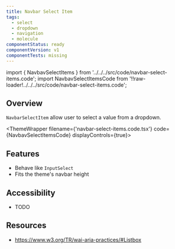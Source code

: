 ```yaml
---
title: Navbar Select Item
tags:
  - select
  - dropdown
  - navigation
  - molecule
componentStatus: ready
componentVersion: v1
componentTests: missing
---
```


<!-- CODE IMPORTS -->

<!-- prettier-ignore -->
import { NavbavSelectItems } from '../../../src/code/navbar-select-items.code';
import NavbavSelectItemsCode from '!!raw-loader!../../../src/code/navbar-select-items.code';

<!-- END CODE IMPORTS -->

<DocHeader props={props}/>

## Overview

`NavbarSelectItem` allow user to select a value from a dropdown.

<!-- prettier-ignore -->
<ThemeWrapper 
  filename={'navbar-select-items.code.tsx'} 
  code={NavbavSelectItemsCode}
  displayControls={true}>
  <NavbavSelectItems />
</ThemeWrapper>

## Features

- Behave like `InputSelect`
- Fits the theme's navbar height

## Accessibility

- TODO

## Resources

- https://www.w3.org/TR/wai-aria-practices/#Listbox

